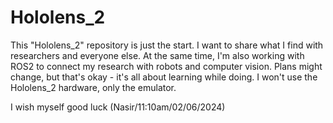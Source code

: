# Hololens_2
This "Hololens_2" repository is just the start. I want to share what I find with researchers and everyone else. At the same time, I'm also working with ROS2 to connect my research with robots and computer vision. Plans might change, but that's okay - it's all about learning while doing. I won't use the Hololens_2 hardware, only the emulator.

I wish myself good luck (Nasir/11:10am/02/06/2024)
